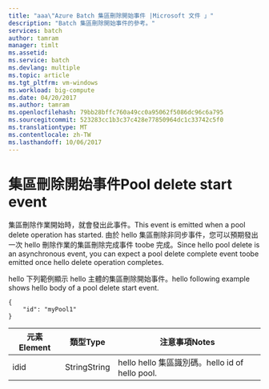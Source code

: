 ```yaml
---
title: "aaa\"Azure Batch 集區刪除開始事件 |Microsoft 文件 」"
description: "Batch 集區刪除開始事件的參考。"
services: batch
author: tamram
manager: timlt
ms.assetid: 
ms.service: batch
ms.devlang: multiple
ms.topic: article
ms.tgt_pltfrm: vm-windows
ms.workload: big-compute
ms.date: 04/20/2017
ms.author: tamram
ms.openlocfilehash: 79bb28bffc760a49cc0a95062f5086dc96c6a795
ms.sourcegitcommit: 523283cc1b3c37c428e77850964dc1c33742c5f0
ms.translationtype: MT
ms.contentlocale: zh-TW
ms.lasthandoff: 10/06/2017
---
```

# <a name="pool-delete-start-event"></a><span data-ttu-id="b2fbb-103">集區刪除開始事件</span><span class="sxs-lookup"><span data-stu-id="b2fbb-103">Pool delete start event</span></span>

 <span data-ttu-id="b2fbb-104">集區刪除作業開始時，就會發出此事件。</span><span class="sxs-lookup"><span data-stu-id="b2fbb-104">This event is emitted when a pool delete operation has started.</span></span> <span data-ttu-id="b2fbb-105">由於 hello 集區刪除非同步事件，您可以預期發出一次 hello 刪除作業的集區刪除完成事件 toobe 完成。</span><span class="sxs-lookup"><span data-stu-id="b2fbb-105">Since hello pool delete is an asynchronous event, you can expect a pool delete complete event toobe emitted once hello delete operation completes.</span></span>

 <span data-ttu-id="b2fbb-106">hello 下列範例顯示 hello 主體的集區刪除開始事件。</span><span class="sxs-lookup"><span data-stu-id="b2fbb-106">hello following example shows hello body of a pool delete start event.</span></span>

```
{
    "id": "myPool1"
}
```

|<span data-ttu-id="b2fbb-107">元素</span><span class="sxs-lookup"><span data-stu-id="b2fbb-107">Element</span></span>|<span data-ttu-id="b2fbb-108">類型</span><span class="sxs-lookup"><span data-stu-id="b2fbb-108">Type</span></span>|<span data-ttu-id="b2fbb-109">注意事項</span><span class="sxs-lookup"><span data-stu-id="b2fbb-109">Notes</span></span>|
|-------------|----------|-----------|
|<span data-ttu-id="b2fbb-110">id</span><span class="sxs-lookup"><span data-stu-id="b2fbb-110">id</span></span>|<span data-ttu-id="b2fbb-111">String</span><span class="sxs-lookup"><span data-stu-id="b2fbb-111">String</span></span>|<span data-ttu-id="b2fbb-112">hello hello 集區識別碼。</span><span class="sxs-lookup"><span data-stu-id="b2fbb-112">hello id of hello pool.</span></span>|
